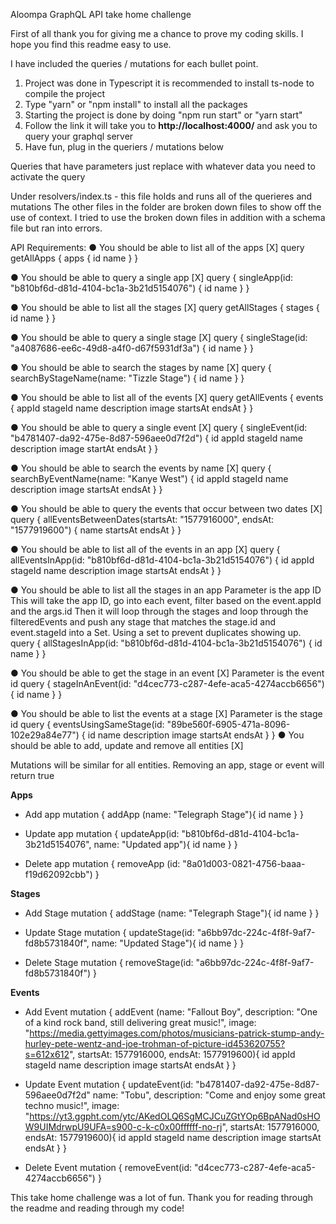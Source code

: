 Aloompa GraphQL API take home challenge

First of all thank you for giving me a chance to prove my coding skills. I hope you find this readme easy to use.

I have included the queries / mutations for each bullet point.
1. Project was done in Typescript it is recommended to install ts-node to compile the project
2. Type "yarn" or "npm install" to install all the packages
3. Starting the project is done by doing "npm run start" or "yarn start"
4. Follow the link it will take you to **http://localhost:4000/** and ask you to query your graphql server
5. Have fun, plug in the queriers / mutations below

Queries that have parameters just replace with whatever data you need to activate the query

Under resolvers/index.ts - this file holds and runs all of the querieres and mutations
The other files in the folder are broken down files to show off the use of context.
I tried to use the broken down files in addition with a schema file but ran into errors. 

API Requirements:
● You should be able to list all of the apps [X]
query getAllApps {
  apps {
    id
    name
  }
}

● You should be able to query a single app [X]
query {
  singleApp(id: "b810bf6d-d81d-4104-bc1a-3b21d5154076") {
    id
    name
  }
}

● You should be able to list all the stages [X]
query getAllStages {
  stages {
    id
    name
  }
}

● You should be able to query a single stage [X]
query {
  singleStage(id: "a4087686-ee6c-49d8-a4f0-d67f5931df3a") {
    id
    name
  }
}

● You should be able to search the stages by name [X]
query {
  searchByStageName(name: "Tizzle Stage") {
    id
    name
  }
}

● You should be able to list all of the events [X]
query getAllEvents {
  events {
    appId
    stageId
    name
    description
    image
    startsAt
    endsAt
  }
}

● You should be able to query a single event [X]
query {
  singleEvent(id: "b4781407-da92-475e-8d87-596aee0d7f2d") {
    id
    appId
    stageId
    name
    description
    image
    startAt
    endsAt
  }
}

● You should be able to search the events by name [X]
query {
  searchByEventName(name: "Kanye West") {
    id
    appId
    stageId
    name
    description
    image
    startsAt
    endsAt
  }
}

● You should be able to query the events that occur between two dates [X]
query {
  allEventsBetweenDates(startsAt: "1577916000", endsAt: "1577919600") {
    name
    startsAt
    endsAt
  }
}

● You should be able to list all of the events in an app [X]
query {
  allEventsInApp(id: "b810bf6d-d81d-4104-bc1a-3b21d5154076") {
    id
    appId
    stageId
    name
    description
    image
    startsAt
    endsAt
  }
}

● You should be able to list all the stages in an app
Parameter is the app ID
This will take the app ID, go into each event, filter based on the event.appId and the args.id
Then it will loop through the stages and loop through the filteredEvents and push any stage that matches
the stage.id and event.stageId into a Set. Using a set to prevent duplicates showing up.
query {
  allStagesInApp(id: "b810bf6d-d81d-4104-bc1a-3b21d5154076") {
    id
    name
  }
}

● You should be able to get the stage in an event [X]
Parameter is the event id
query {
  stageInAnEvent(id: "d4cec773-c287-4efe-aca5-4274accb6656") {
    id
    name
  }
}

● You should be able to list the events at a stage [X]
Parameter is the stage id
query {
  eventsUsingSameStage(id: "89be560f-6905-471a-8096-102e29a84e77") {
    id
    name
    description
    image
    startsAt
    endsAt
  }
}
● You should be able to add, update and remove all entities [X]

Mutations will be similar for all entities.
Removing an app, stage or event will return true

**Apps**
- Add app
mutation {
  addApp (name: "Telegraph Stage"){
    id
    name
  }
}

- Update app
mutation {
  updateApp(id: "b810bf6d-d81d-4104-bc1a-3b21d5154076", name: "Updated app"){
    id
    name
  }
}

- Delete app
mutation {
  removeApp (id: "8a01d003-0821-4756-baaa-f19d62092cbb")
}

**Stages**
- Add Stage
mutation {
  addStage (name: "Telegraph Stage"){
    id
    name
  }
}

- Update Stage
mutation {
  updateStage(id: "a6bb97dc-224c-4f8f-9af7-fd8b5731840f", name: "Updated Stage"){
    id
    name
  }
}

- Delete Stage
mutation {
  removeStage(id: "a6bb97dc-224c-4f8f-9af7-fd8b5731840f")
}

**Events**
- Add Event
mutation {
  addEvent (name: "Fallout Boy", description: "One of a kind rock band, still delivering great music!", image: "https://media.gettyimages.com/photos/musicians-patrick-stump-andy-hurley-pete-wentz-and-joe-trohman-of-picture-id453620755?s=612x612", startsAt: 1577916000, endsAt: 1577919600){
    id
    appId
    stageId
    name
    description
    image
    startsAt
    endsAt
  }
}

- Update Event
mutation {
  updateEvent(id: "b4781407-da92-475e-8d87-596aee0d7f2d" name: "Tobu", description: "Come and enjoy some great techno music!", image: "https://yt3.ggpht.com/ytc/AKedOLQ6SgMCJCuZGtYOp6BpANad0sHOW9UIMdrwpU9UFA=s900-c-k-c0x00ffffff-no-rj", startsAt: 1577916000, endsAt: 1577919600){
    id
    appId
    stageId
    name
    description
    image
    startsAt
    endsAt
  }
}

- Delete Event
mutation {
  removeEvent(id: "d4cec773-c287-4efe-aca5-4274accb6656")
}

This take home challenge was a lot of fun. Thank you for reading through the readme and reading through my code!